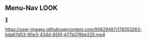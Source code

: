 ## Menu-Nav LOOK 
👀


https://user-images.githubusercontent.com/90629487/178353263-bda67d53-90e3-434d-855f-477b076be225.mp4


